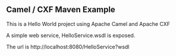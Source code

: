 ## Camel / CXF Maven Example

This is a Hello World project using Apache Camel and Apache CXF

A simple web service, HelloService.wsdl is exposed.

The url is http://localhost:8080/HelloService?wsdl